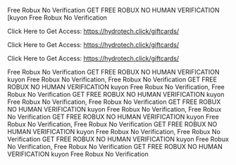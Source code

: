 Free Robux No Verification GET FREE ROBUX NO HUMAN VERIFICATION [kuyon Free Robux No Verification

Click Here to Get Access: https://hydrotech.click/giftcards/

Click Here to Get Access: https://hydrotech.click/giftcards/

Click Here to Get Access: https://hydrotech.click/giftcards/

Free Robux No Verification GET FREE ROBUX NO HUMAN VERIFICATION kuyon Free Robux No Verification, Free Robux No Verification GET FREE ROBUX NO HUMAN VERIFICATION kuyon Free Robux No Verification, Free Robux No Verification GET FREE ROBUX NO HUMAN VERIFICATION kuyon Free Robux No Verification, Free Robux No Verification GET FREE ROBUX NO HUMAN VERIFICATION kuyon Free Robux No Verification, Free Robux No Verification GET FREE ROBUX NO HUMAN VERIFICATION kuyon Free Robux No Verification, Free Robux No Verification GET FREE ROBUX NO HUMAN VERIFICATION kuyon Free Robux No Verification, Free Robux No Verification GET FREE ROBUX NO HUMAN VERIFICATION kuyon Free Robux No Verification, Free Robux No Verification GET FREE ROBUX NO HUMAN VERIFICATION kuyon Free Robux No Verification
